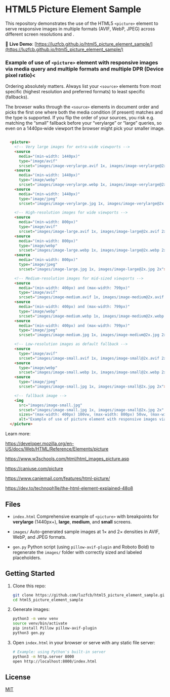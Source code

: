 # HTML5 Picture Element Sample

This repository demonstrates the use of the HTML5 `<picture>` element to serve responsive images in multiple formats (AVIF, WebP, JPEG) across different screen resolutions and .

🔗 **Live Demo**: [https://luzfcb.github.io/html5_picture_element_sample/](https://luzfcb.github.io/html5_picture_element_sample/)


### Example of use of `<picture>` element with responsive images via media query and multiple formats and multiple DPR (Device pixel ratio)<

Ordering absolutely matters. Always list your `<source>` elements from most specific (highest resolution and preferred formats) to least specific (fallbacks).

The browser walks through the `<source>` elements in document order and picks the first one where both the media condition (if present)
matches and the type is supported. If you flip the order of your sources, you risk e.g. matching the “small” fallback
before your “verylarge” or “large” queries, so even on a 1440px‐wide viewport the browser might pick your smaller image.


```html

  <picture>
    <!-- Very large images for extra-wide viewports -->
    <source
      media="(min-width: 1440px)"
      type="image/avif"
      srcset="images/image-verylarge.avif 1x, images/image-verylarge@2x.avif 2x">
    <source
      media="(min-width: 1440px)"
      type="image/webp"
      srcset="images/image-verylarge.webp 1x, images/image-verylarge@2x.webp 2x">
    <source
      media="(min-width: 1440px)"
      type="image/jpeg"
      srcset="images/image-verylarge.jpg 1x, images/image-verylarge@2x.jpg 2x">

    <!-- High-resolution images for wide viewports -->
    <source
      media="(min-width: 800px)"
      type="image/avif"
      srcset="images/image-large.avif 1x, images/image-large@2x.avif 2x">
    <source
      media="(min-width: 800px)"
      type="image/webp"
      srcset="images/image-large.webp 1x, images/image-large@2x.webp 2x">
    <source
      media="(min-width: 800px)"
      type="image/jpeg"
      srcset="images/image-large.jpg 1x, images/image-large@2x.jpg 2x">

    <!-- Medium-resolution images for mid-sized viewports -->
    <source
      media="(min-width: 400px) and (max-width: 799px)"
      type="image/avif"
      srcset="images/image-medium.avif 1x, images/image-medium@2x.avif 2x">
    <source
      media="(min-width: 400px) and (max-width: 799px)"
      type="image/webp"
      srcset="images/image-medium.webp 1x, images/image-medium@2x.webp 2x">
    <source
      media="(min-width: 400px) and (max-width: 799px)"
      type="image/jpeg"
      srcset="images/image-medium.jpg 1x, images/image-medium@2x.jpg 2x">

    <!-- Low-resolution images as default fallback -->
    <source
      type="image/avif"
      srcset="images/image-small.avif 1x, images/image-small@2x.avif 2x">
    <source
      type="image/webp"
      srcset="images/image-small.webp 1x, images/image-small@2x.webp 2x">
    <source
      type="image/jpeg"
      srcset="images/image-small.jpg 1x, images/image-small@2x.jpg 2x">

    <!-- fallback image -->
    <img
      src="images/image-small.jpg"
      srcset="images/image-small.jpg 1x, images/image-small@2x.jpg 2x"
      sizes="(max-width: 400px) 100vw, (max-width: 800px) 50vw, (max-width: 1440px) 33vw, 1440px"
      alt="Example of use of picture element with responsive images via media query and multiple formats and multiple Device pixel ratio (DPR)">
  </picture>


```



Learn more:

https://developer.mozilla.org/en-US/docs/Web/HTML/Reference/Elements/picture

https://www.w3schools.com/html/html_images_picture.asp

https://caniuse.com/picture

https://www.caniemail.com/features/html-picture/

https://dev.to/technoph1le/the-html-element-explained-48o8

## Files

* `index.html`
  Comprehensive example of `<picture>` with breakpoints for **verylarge** (1440px+), **large**, **medium**, and **small** screens.

* `images/`
  Auto-generated sample images at 1× and 2× densities in AVIF, WebP, and JPEG formats.

* `gen.py`
  Python script (using `pillow-avif-plugin` and Roboto Bold) to regenerate the `images/` folder with correctly sized and labeled placeholders.

## Getting Started

1. Clone this repo:

   ```bash
   git clone https://github.com/luzfcb/html5_picture_element_sample.git
   cd html5_picture_element_sample
   ```

2. Generate images:

   ```bash
   python3 -m venv venv
   source venv/bin/activate
   pip install Pillow pillow-avif-plugin
   python3 gen.py
   ```

3. Open `index.html` in your browser or serve with any static file server:

   ```bash
   # Example: using Python's built-in server
   python3 -m http.server 8000
   open http://localhost:8000/index.html
   ```

## License

[MIT](LICENSE)
